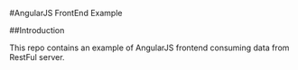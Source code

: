 #AngularJS FrontEnd Example

##Introduction

This repo contains an example of AngularJS frontend consuming data from RestFul server.